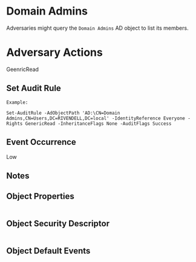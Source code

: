 # Domain Admins

Adversaries might query the `Domain Admins` AD object to list its members.

# Adversary Actions

GeenricRead

## Set Audit Rule

```
Example:

Set-AuditRule -AdObjectPath 'AD:\CN=Domain Admins,CN=Users,DC=RIVENDELL,DC=local' -IdentityReference Everyone -Rights GenericRead -InheritanceFlags None -AuditFlags Success
```

## Event Occurrence

Low

## Notes

## Object Properties

```

```

## Object Security Descriptor

```

```

## Object Default Events
